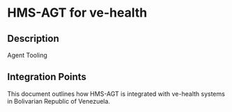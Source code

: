 # HMS-AGT for ve-health

## Description

Agent Tooling

## Integration Points

This document outlines how HMS-AGT is integrated with ve-health systems in Bolivarian Republic of Venezuela.
